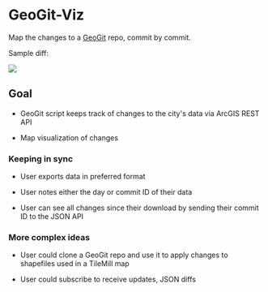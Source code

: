 # GeoGit-Viz

Map the changes to a <a href="http://geogit.org">GeoGit</a> repo, commit by commit.

Sample diff:

<img src="https://raw.github.com/mapmeld/geogit-viz/master/screenshot.png"/>

## Goal

* GeoGit script keeps track of changes to the city's data via ArcGIS REST API

* Map visualization of changes

### Keeping in sync

* User exports data in preferred format

* User notes either the day or commit ID of their data

* User can see all changes since their download by sending their commit ID to the JSON API

### More complex ideas

* User could clone a GeoGit repo and use it to apply changes to shapefiles used in a TileMill map

* User could subscribe to receive updates, JSON diffs